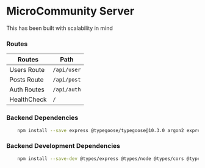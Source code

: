# MicroCommunity Server

This has been built with scalability in mind

### Routes

| Routes      | Path        |
| ----------- | ----------- |
| Users Route | `/api/user` |
| Posts Route | `/api/post` |
| Auth Routes | `/api/auth` |
| HealthCheck | `/`         |

### Backend Dependencies

```bash
    npm install --save express @typegoose/typegoose@10.3.0 argon2 express@4.18.2 zod zod-express-middleware cors dotenv helmet http-status-codes jsonwebtoken lodash cookie-parser pino multer
```

### Backend Development Dependencies

```bash
    npm install --save-dev @types/express @types/node @types/cors @types/jsonwebtoken @types/lodash pino-pretty @types/cookie-parser ts-node-dev typescript @types/multer
```
